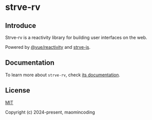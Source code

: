 # strve-rv

## Introduce

Strve-rv is a reactivity library for building user interfaces on the web.

Powered by [@vue/reactivity](https://github.com/vuejs/core/tree/main/packages/reactivity) and [strve-js](https://github.com/strveJs/strve).

## Documentation

To learn more about `strve-rv`, check [its documentation](https://strvejs.github.io/strve-doc/tool/strveRv).

## License

[MIT](http://opensource.org/licenses/MIT)

Copyright (c) 2024-present, maomincoding
